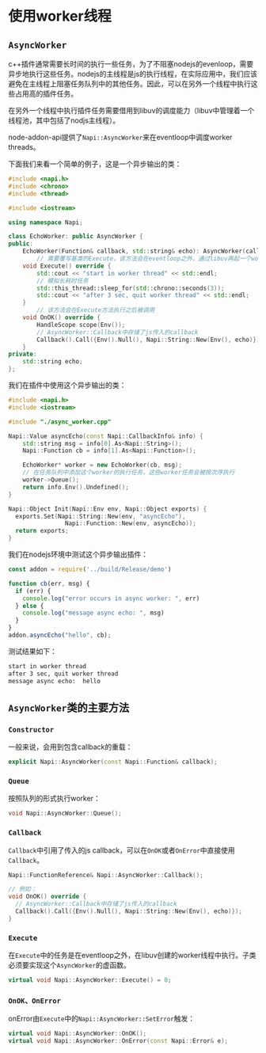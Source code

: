 # 使用worker线程

## `AsyncWorker`

c++插件通常需要长时间的执行一些任务，为了不阻塞nodejs的evenloop，需要异步地执行这些任务。nodejs的主线程是js的执行线程，在实际应用中，我们应该避免在主线程上阻塞任务队列中的其他任务。因此，可以在另外一个线程中执行这些占用高的插件任务。

在另外一个线程中执行插件任务需要借用到libuv的调度能力（libuv中管理着一个线程池，其中包括了nodjs主线程）。

node-addon-api提供了`Napi::AsyncWorker`来在eventloop中调度worker threads。

下面我们来看一个简单的例子，这是一个异步输出的类：

```c++
#include <napi.h>
#include <chrono>
#include <thread>

#include <iostream>

using namespace Napi;

class EchoWorker: public AsyncWorker {
public:
    EchoWorker(Function& callback, std::string& echo): AsyncWorker(callback), echo(echo) {}
		// 需要覆写基类的Execute，该方法会在eventloop之外，通过libuv再起一个worker线程来执行任务
    void Execute() override {
        std::cout << "start in worker thread" << std::endl;
        // 模拟长耗时任务
        std::this_thread::sleep_for(std::chrono::seconds(3));
        std::cout << "after 3 sec, quit worker thread" << std::endl;
    }
		// 该方法会在Execute方法执行之后被调用
    void OnOK() override {
        HandleScope scope(Env());
        // AsyncWorker::Callback中存储了js传入的callback
        Callback().Call({Env().Null(), Napi::String::New(Env(), echo)});
    }
private:
    std::string echo;
};
```

我们在插件中使用这个异步输出的类：

```c++
#include <napi.h>
#include <iostream>

#include "./async_worker.cpp"

Napi::Value asyncEcho(const Napi::CallbackInfo& info) {
    std::string msg = info[0].As<Napi::String>();
    Napi::Function cb = info[1].As<Napi::Function>();

    EchoWorker* worker = new EchoWorker(cb, msg);
    // 在任务队列中添加这个worker的执行任务，这些worker任务会被按次序执行
    worker->Queue();
    return info.Env().Undefined();
}

Napi::Object Init(Napi::Env env, Napi::Object exports) {
  exports.Set(Napi::String::New(env, "asyncEcho"),
                Napi::Function::New(env, asyncEcho));
  return exports;
}
```

我们在nodejs环境中测试这个异步输出插件：

```js
const addon = require('../build/Release/demo')

function cb(err, msg) {
  if (err) {
    console.log("error occurs in async worker: ", err)
  } else {
    console.log("message async echo: ", msg)
  }
}
addon.asyncEcho("hello", cb);
```

测试结果如下：

```bash
start in worker thread
after 3 sec, quit worker thread
message async echo:  hello
```

## `AsyncWorker`类的主要方法

### `Constructor`

一般来说，会用到包含callback的重载：

```c++
explicit Napi::AsyncWorker(const Napi::Function& callback);
```

### `Queue`

按照队列的形式执行worker：

```c++
void Napi::AsyncWorker::Queue();
```

### `Callback`

`Callback`中引用了传入的js callback，可以在`OnOK`或者`OnError`中直接使用`Callback`。

```c++
Napi::FunctionReference& Napi::AsyncWorker::Callback();

// 例如：
void OnOK() override {
  // AsyncWorker::Callback中存储了js传入的callback
  Callback().Call({Env().Null(), Napi::String::New(Env(), echo)});
}
```

### `Execute`

在`Execute`中的任务是在eventloop之外，在libuv创建的worker线程中执行。子类必须要实现这个`AsyncWorker`的虚函数。

```c++
virtual void Napi::AsyncWorker::Execute() = 0;
```

### `OnOK、OnError`

onError由`Execute`中的`Napi::AsyncWorker::SetError`触发：

```c++
virtual void Napi::AsyncWorker::OnOK();
virtual void Napi::AsyncWorker::OnError(const Napi::Error& e);
```

## 